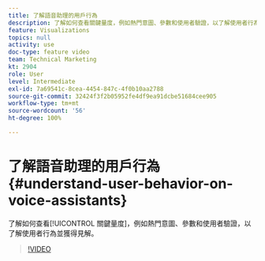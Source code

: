 ```yaml
---
title: 了解語音助理的用戶行為
description: 了解如何查看關鍵量度，例如熱門意圖、參數和使用者驗證，以了解使用者行為並獲得見解。
feature: Visualizations
topics: null
activity: use
doc-type: feature video
team: Technical Marketing
kt: 2904
role: User
level: Intermediate
exl-id: 7a69541c-8cea-4454-847c-4f0b10aa2788
source-git-commit: 32424f3f2b05952fe4df9ea91dcbe51684cee905
workflow-type: tm+mt
source-wordcount: '56'
ht-degree: 100%

---
```


# 了解語音助理的用戶行為 {#understand-user-behavior-on-voice-assistants}

了解如何查看[!UICONTROL 關鍵量度]，例如熱門意圖、參數和使用者驗證，以了解使用者行為並獲得見解。

>[!VIDEO](https://video.tv.adobe.com/v/27227/?quality=9)
